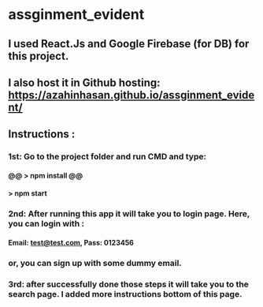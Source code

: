 # assginment_evident

## I used React.Js and Google Firebase (for DB) for this project. 
## I also host it in Github hosting: https://azahinhasan.github.io/assginment_evident/

## Instructions :
### 1st: Go to the project folder and run CMD and type:
#### @@ > npm install @@
#### > npm start

### 2nd: After running this app it will take you to login page.  Here, you can login with : 
#### Email: test@test.com, Pass: 0123456   
### or, you can sign up with some dummy email.


### 3rd: after successfully done those steps it will take you to the search page. I added more instructions bottom of this page.
